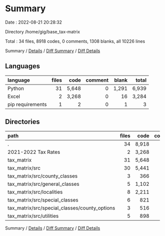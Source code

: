 # Summary

Date : 2022-08-21 20:28:32

Directory /home/gig/base_tax-matrix

Total : 34 files,  8918 codes, 0 comments, 1308 blanks, all 10226 lines

Summary / [Details](details.md) / [Diff Summary](diff.md) / [Diff Details](diff-details.md)

## Languages
| language | files | code | comment | blank | total |
| :--- | ---: | ---: | ---: | ---: | ---: |
| Python | 31 | 5,648 | 0 | 1,291 | 6,939 |
| Excel | 2 | 3,268 | 0 | 16 | 3,284 |
| pip requirements | 1 | 2 | 0 | 1 | 3 |

## Directories
| path | files | code | comment | blank | total |
| :--- | ---: | ---: | ---: | ---: | ---: |
| . | 34 | 8,918 | 0 | 1,308 | 10,226 |
| 2021-2022 Tax Rates | 2 | 3,268 | 0 | 16 | 3,284 |
| tax_matrix | 31 | 5,648 | 0 | 1,291 | 6,939 |
| tax_matrix/src | 30 | 5,441 | 0 | 1,236 | 6,677 |
| tax_matrix/src/county_classes | 3 | 366 | 0 | 84 | 450 |
| tax_matrix/src/general_classes | 5 | 1,102 | 0 | 236 | 1,338 |
| tax_matrix/src/localities | 8 | 2,211 | 0 | 390 | 2,601 |
| tax_matrix/src/special_classes | 6 | 821 | 0 | 222 | 1,043 |
| tax_matrix/src/special_classes/county_options | 3 | 516 | 0 | 144 | 660 |
| tax_matrix/src/utilities | 5 | 898 | 0 | 285 | 1,183 |

Summary / [Details](details.md) / [Diff Summary](diff.md) / [Diff Details](diff-details.md)